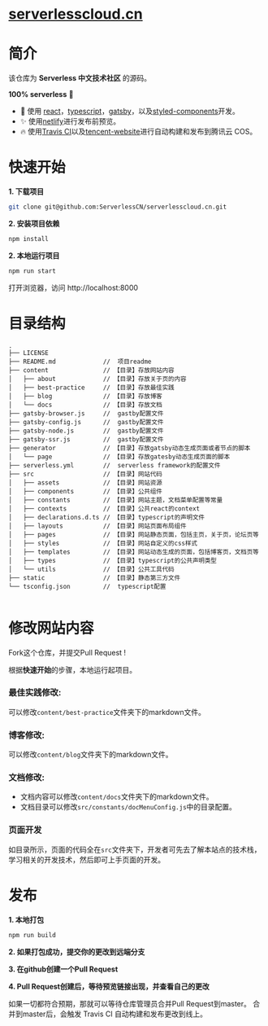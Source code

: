 # [serverlesscloud.cn](https://serverlesscloud.cn/)

# 简介

该仓库为 **Serverless 中文技术社区** 的源码。

**100% serverless** 🎉

- 💪 使用 [react](https://github.com/facebook/react)，[typescript](https://www.typescriptlang.org/)，[gatsby](https://github.com/gatsbyjs/gatsby)，以及[styled-components](https://github.com/styled-components/styled-components)开发。
- ✨ 使用[netlify](https://www.netlify.com/)进行发布前预览。
- 🔥 使用[Travis CI](https://travis-ci.com/)以及[tencent-website](https://github.com/serverless-components/tencent-website)进行自动构建和发布到腾讯云 COS。

# 快速开始

**1. 下载项目**

```bash
git clone git@github.com:ServerlessCN/serverlesscloud.cn.git
```

**2. 安装项目依赖**

```bash
npm install
```

**2. 本地运行项目**

```bash
npm run start
```

打开浏览器，访问 http://localhost:8000

# 目录结构

```
.
├── LICENSE
├── README.md             //  项目readme
├── content               // 【目录】存放网站内容
│   ├── about             // 【目录】存放关于页的内容
│   ├── best-practice     // 【目录】存放最佳实践
│   ├── blog              // 【目录】存放博客
│   └── docs              // 【目录】存放文档
├── gatsby-browser.js     //  gastby配置文件
├── gatsby-config.js      //  gastby配置文件
├── gatsby-node.js        //  gastby配置文件
├── gatsby-ssr.js         //  gastby配置文件
├── generator             // 【目录】存放gatsby动态生成页面或者节点的脚本
│   └── page              // 【目录】存放gatesby动态生成页面的脚本
├── serverless.yml        //  serverless framework的配置文件
├── src                   // 【目录】网站代码
│   ├── assets            // 【目录】网站资源
│   ├── components        // 【目录】公共组件
│   ├── constants         // 【目录】网站主题，文档菜单配置等常量
│   ├── contexts          // 【目录】公共react的context
│   ├── declarations.d.ts // 【目录】typescript的声明文件
│   ├── layouts           // 【目录】网站页面布局组件
│   ├── pages             // 【目录】网站静态页面，包括主页，关于页，论坛页等
│   ├── styles            // 【目录】网站自定义的css样式
│   ├── templates         // 【目录】网站动态生成的页面，包括博客页，文档页等
│   ├── types             // 【目录】typescript的公共声明类型
│   └── utils             // 【目录】公共工具代码
├── static                // 【目录】静态第三方文件
└── tsconfig.json         //  typescript配置


```
# 修改网站内容

Fork这个仓库，并提交Pull Request !


根据**快速开始**的步骤，本地运行起项目。


### **最佳实践修改:**

可以修改```content/best-practice```文件夹下的markdown文件。

### **博客修改:**

可以修改```content/blog```文件夹下的markdown文件。

### **文档修改:**

+ 文档内容可以修改```content/docs```文件夹下的markdown文件。
+ 文档目录可以修改```src/constants/docMenuConfig.js```中的目录配置。

### **页面开发**

如目录所示，页面的代码全在```src```文件夹下，开发者可先去了解本站点的技术栈，学习相关的开发技术，然后即可上手页面的开发。



# 发布

**1. 本地打包**

```bash
npm run build
```

**2. 如果打包成功，提交你的更改到远端分支**


**3. 在github创建一个Pull Request**

**4. Pull Request创建后，等待预览链接出现，并查看自己的更改**

如果一切都符合预期，那就可以等待仓库管理员合并Pull Request到master。
合并到master后，会触发 Travis CI 自动构建和发布更改到线上。
